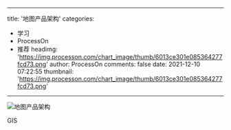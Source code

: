 
---
title: '地图产品架构'
categories: 
 - 学习
 - ProcessOn
 - 推荐
headimg: 'https://img.processon.com/chart_image/thumb/6013ce301e085364277fcd73.png'
author: ProcessOn
comments: false
date: 2021-12-10 07:22:55
thumbnail: 'https://img.processon.com/chart_image/thumb/6013ce301e085364277fcd73.png'
---

<div>   
<img class="thumb" alt="地图产品架构" src="https://img.processon.com/chart_image/thumb/6013ce301e085364277fcd73.png" referrerpolicy="no-referrer">
<p>GIS</p>  
</div>
            